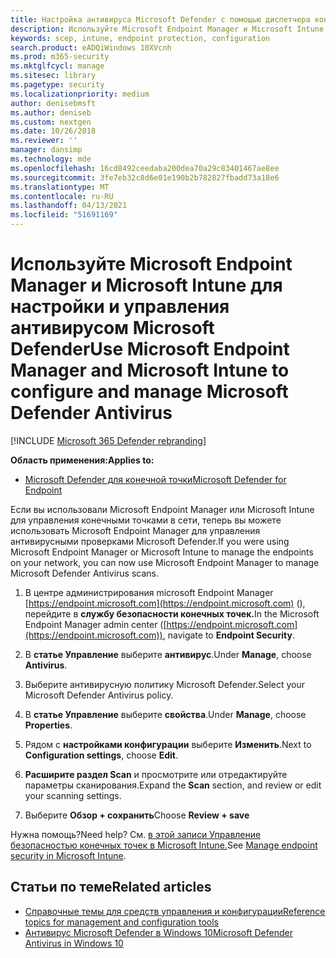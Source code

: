 ```yaml
---
title: Настройка антивируса Microsoft Defender с помощью диспетчера конфигурации и intune
description: Используйте Microsoft Endpoint Manager и Microsoft Intune для настройки av и защиты конечных точек Microsoft Defender
keywords: scep, intune, endpoint protection, configuration
search.product: eADQiWindows 10XVcnh
ms.prod: m365-security
ms.mktglfcycl: manage
ms.sitesec: library
ms.pagetype: security
ms.localizationpriority: medium
author: denisebmsft
ms.author: deniseb
ms.custom: nextgen
ms.date: 10/26/2018
ms.reviewer: ''
manager: dansimp
ms.technology: mde
ms.openlocfilehash: 16cd8492ceedaba200dea70a29c83401467ae8ee
ms.sourcegitcommit: 3fe7eb32c8d6e01e190b2b782827fbadd73a18e6
ms.translationtype: MT
ms.contentlocale: ru-RU
ms.lasthandoff: 04/13/2021
ms.locfileid: "51691169"
---
```

# <a name="use-microsoft-endpoint-manager-and-microsoft-intune-to-configure-and-manage-microsoft-defender-antivirus"></a><span data-ttu-id="fc5a5-104">Используйте Microsoft Endpoint Manager и Microsoft Intune для настройки и управления антивирусом Microsoft Defender</span><span class="sxs-lookup"><span data-stu-id="fc5a5-104">Use Microsoft Endpoint Manager and Microsoft Intune to configure and manage Microsoft Defender Antivirus</span></span>

[!INCLUDE [Microsoft 365 Defender rebranding](../../includes/microsoft-defender.md)]


<span data-ttu-id="fc5a5-105">**Область применения:**</span><span class="sxs-lookup"><span data-stu-id="fc5a5-105">**Applies to:**</span></span>

- [<span data-ttu-id="fc5a5-106">Microsoft Defender для конечной точки</span><span class="sxs-lookup"><span data-stu-id="fc5a5-106">Microsoft Defender for Endpoint</span></span>](/microsoft-365/security/defender-endpoint/)

<span data-ttu-id="fc5a5-107">Если вы использовали Microsoft Endpoint Manager или Microsoft Intune для управления конечными точками в сети, теперь вы можете использовать Microsoft Endpoint Manager для управления антивирусными проверками Microsoft Defender.</span><span class="sxs-lookup"><span data-stu-id="fc5a5-107">If you were using Microsoft Endpoint Manager or Microsoft Intune to manage the endpoints on your network, you can now use Microsoft Endpoint Manager to manage Microsoft Defender Antivirus scans.</span></span>

1. <span data-ttu-id="fc5a5-108">В центре администрирования microsoft Endpoint Manager [https://endpoint.microsoft.com](https://endpoint.microsoft.com) (), перейдите в **службу безопасности конечных точек.**</span><span class="sxs-lookup"><span data-stu-id="fc5a5-108">In the Microsoft Endpoint Manager admin center ([https://endpoint.microsoft.com](https://endpoint.microsoft.com)), navigate to **Endpoint Security**.</span></span>

2. <span data-ttu-id="fc5a5-109">В **статье Управление** выберите **антивирус**.</span><span class="sxs-lookup"><span data-stu-id="fc5a5-109">Under **Manage**, choose **Antivirus**.</span></span>

3. <span data-ttu-id="fc5a5-110">Выберите антивирусную политику Microsoft Defender.</span><span class="sxs-lookup"><span data-stu-id="fc5a5-110">Select your Microsoft Defender Antivirus policy.</span></span> 

4. <span data-ttu-id="fc5a5-111">В **статье Управление** выберите **свойства**.</span><span class="sxs-lookup"><span data-stu-id="fc5a5-111">Under **Manage**, choose **Properties**.</span></span>

5. <span data-ttu-id="fc5a5-112">Рядом с **настройками конфигурации** выберите **Изменить**.</span><span class="sxs-lookup"><span data-stu-id="fc5a5-112">Next to **Configuration settings**, choose **Edit**.</span></span>

6. <span data-ttu-id="fc5a5-113">**Расширите раздел Scan** и просмотрите или отредактируйте параметры сканирования.</span><span class="sxs-lookup"><span data-stu-id="fc5a5-113">Expand the **Scan** section, and review or edit your scanning settings.</span></span>

7. <span data-ttu-id="fc5a5-114">Выберите **Обзор + сохранить**</span><span class="sxs-lookup"><span data-stu-id="fc5a5-114">Choose **Review + save**</span></span>

<span data-ttu-id="fc5a5-115">Нужна помощь?</span><span class="sxs-lookup"><span data-stu-id="fc5a5-115">Need help?</span></span> <span data-ttu-id="fc5a5-116">См. [в этой записи Управление безопасностью конечных точек в Microsoft Intune.](/mem/intune/protect/endpoint-security)</span><span class="sxs-lookup"><span data-stu-id="fc5a5-116">See [Manage endpoint security in Microsoft Intune](/mem/intune/protect/endpoint-security).</span></span>


## <a name="related-articles"></a><span data-ttu-id="fc5a5-117">Статьи по теме</span><span class="sxs-lookup"><span data-stu-id="fc5a5-117">Related articles</span></span>

- [<span data-ttu-id="fc5a5-118">Справочные темы для средств управления и конфигурации</span><span class="sxs-lookup"><span data-stu-id="fc5a5-118">Reference topics for management and configuration tools</span></span>](configuration-management-reference-microsoft-defender-antivirus.md)
- [<span data-ttu-id="fc5a5-119">Антивирус Microsoft Defender в Windows 10</span><span class="sxs-lookup"><span data-stu-id="fc5a5-119">Microsoft Defender Antivirus in Windows 10</span></span>](microsoft-defender-antivirus-in-windows-10.md)